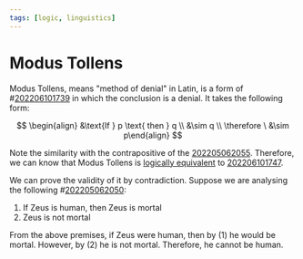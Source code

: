 ```yaml
---
tags: [logic, linguistics]
---
```


# Modus Tollens

Modus Tollens, means "method of denial" in Latin, is a form of #[202206101739](202206101739.md) in which the conclusion is a denial. It takes the following form:
 
$$
\begin{align}
&\text{If } p \text{ then } q \\
&\sim q \\
\therefore \ &\sim p\end{align}
$$

Note the similarity with the contrapositive of the [202205062055](202205062055.md). Therefore, we can know that Modus Tollens is [logically equivalent](202205061231.md) to [202206101747](202206101747.md).

We can prove the validity of it by contradiction. Suppose we are analysing the following #[202205062050](202205062050.md):
1. If Zeus is human, then Zeus is mortal
2. Zeus is not mortal

From the above premises, if Zeus were human, then by (1) he would be mortal. However, by (2) he is not mortal. Therefore, he cannot be human.